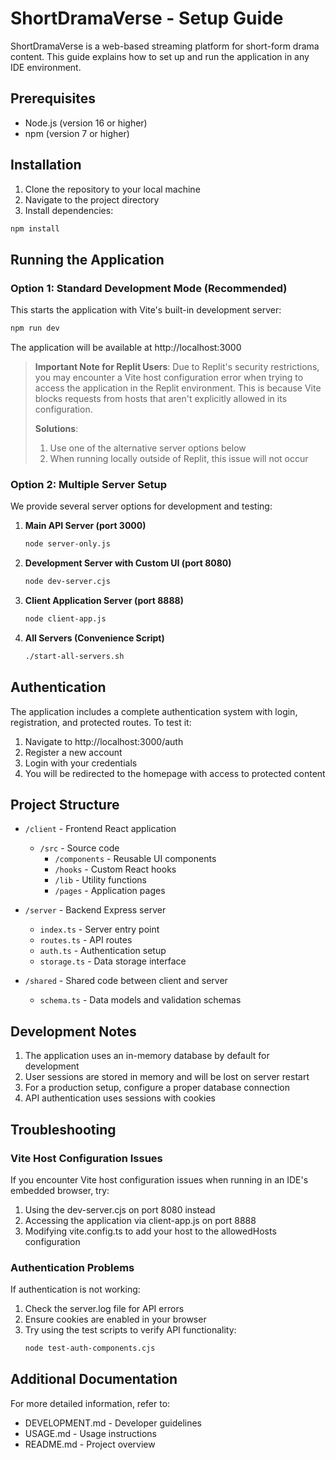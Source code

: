 # ShortDramaVerse - Setup Guide

ShortDramaVerse is a web-based streaming platform for short-form drama content. This guide explains how to set up and run the application in any IDE environment.

## Prerequisites

- Node.js (version 16 or higher)
- npm (version 7 or higher)

## Installation

1. Clone the repository to your local machine
2. Navigate to the project directory
3. Install dependencies:

```bash
npm install
```

## Running the Application

### Option 1: Standard Development Mode (Recommended)

This starts the application with Vite's built-in development server:

```bash
npm run dev
```

The application will be available at http://localhost:3000

> **Important Note for Replit Users**: 
> Due to Replit's security restrictions, you may encounter a Vite host configuration error when trying to access the application in the Replit environment. This is because Vite blocks requests from hosts that aren't explicitly allowed in its configuration.
>
> **Solutions**:
> 1. Use one of the alternative server options below
> 2. When running locally outside of Replit, this issue will not occur

### Option 2: Multiple Server Setup

We provide several server options for development and testing:

1. **Main API Server (port 3000)**
   ```bash
   node server-only.js
   ```

2. **Development Server with Custom UI (port 8080)**
   ```bash
   node dev-server.cjs
   ```

3. **Client Application Server (port 8888)**
   ```bash
   node client-app.js
   ```

4. **All Servers (Convenience Script)**
   ```bash
   ./start-all-servers.sh
   ```

## Authentication

The application includes a complete authentication system with login, registration, and protected routes. To test it:

1. Navigate to http://localhost:3000/auth
2. Register a new account
3. Login with your credentials
4. You will be redirected to the homepage with access to protected content

## Project Structure

- `/client` - Frontend React application
  - `/src` - Source code
    - `/components` - Reusable UI components
    - `/hooks` - Custom React hooks
    - `/lib` - Utility functions
    - `/pages` - Application pages

- `/server` - Backend Express server
  - `index.ts` - Server entry point
  - `routes.ts` - API routes
  - `auth.ts` - Authentication setup
  - `storage.ts` - Data storage interface

- `/shared` - Shared code between client and server
  - `schema.ts` - Data models and validation schemas

## Development Notes

1. The application uses an in-memory database by default for development
2. User sessions are stored in memory and will be lost on server restart
3. For a production setup, configure a proper database connection
4. API authentication uses sessions with cookies

## Troubleshooting

### Vite Host Configuration Issues

If you encounter Vite host configuration issues when running in an IDE's embedded browser, try:

1. Using the dev-server.cjs on port 8080 instead
2. Accessing the application via client-app.js on port 8888
3. Modifying vite.config.ts to add your host to the allowedHosts configuration

### Authentication Problems

If authentication is not working:

1. Check the server.log file for API errors
2. Ensure cookies are enabled in your browser
3. Try using the test scripts to verify API functionality:
   ```bash
   node test-auth-components.cjs
   ```

## Additional Documentation

For more detailed information, refer to:
- DEVELOPMENT.md - Developer guidelines
- USAGE.md - Usage instructions
- README.md - Project overview